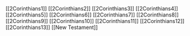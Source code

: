 [[2Corinthians1]]
[[2Corinthians2]]
[[2Corinthians3]]
[[2Corinthians4]]
[[2Corinthians5]]
[[2Corinthians6]]
[[2Corinthians7]]
[[2Corinthians8]]
[[2Corinthians9]]
[[2Corinthians10]]
[[2Corinthians11]]
[[2Corinthians12]]
[[2Corinthians13]]
[[New Testament]]